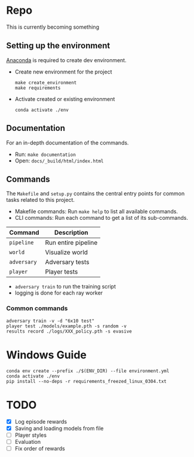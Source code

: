 # Repo

This is currently becoming something

## Setting up the environment

[Anaconda](https://www.anaconda.com/) is required to create dev environment.

- Create new environment for the project

  ```
  make create_environment
  make requirements
  ```

- Activate created or existing environment

  ```
  conda activate ./env
  ```

## Documentation

For an in-depth documentation of the commands.

- Run: `make documentation`
- Open: `docs/_build/html/index.html`

## Commands

The `Makefile` and `setup.py` contains the central entry points for common tasks related to this project.

- Makefile commands: Run `make help` to list all available commands.
- CLI commands: Run each command to get a list of its sub-commands.

| Command      | Description         |
| ------------ | ------------------- |
| `pipeline`   | Run entire pipeline |
| `world`      | Visualize world     |
| `adversary`  | Adversary tests     |
| `player`     | Player tests        |

- `adversary train` to run the training script
-  logging is done for each ray worker

### Common commands

```
adversary train -v -d "6x10 test"
player test ./models/example.pth -s random -v
results record ./logs/XXX_policy.pth -s evasive
```

# Windows Guide

```
conda env create --prefix ./$(ENV_DIR) --file environment.yml
conda activate ./env
pip install --no-deps -r requirements_freezed_linux_0304.txt
```

# TODO

- [x] Log episode rewards
- [x] Saving and loading models from file
- [ ] Player styles
- [ ] Evaluation
- [ ] Fix order of rewards

